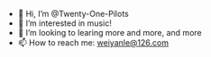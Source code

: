 - 👋 Hi, I’m @Twenty-One-Pilots
- 👀 I’m interested in music!
- 💞️ I’m looking to learing more and more, and more
- 📫 How to reach me: weiyanle@126.com
